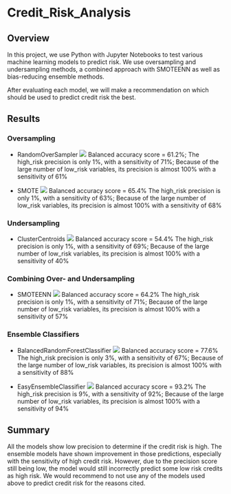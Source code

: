 # Credit_Risk_Analysis

## Overview

In this project, we use Python with Jupyter Notebooks to test various machine learning models to predict risk. We use oversampling and undersampling methods, a combined approach with SMOTEENN  as well as bias-reducing ensemble methods.

After evaluating each model, we will make a recommendation on which should be used to predict credit risk the best.

## Results

### Oversampling

* RandomOverSampler
![](/images/ros_class_report)
Balanced accuracy score = 61.2%;
The high_risk precision is only 1%, with a sensitivity of 71%;
Because of the large number of low_risk variables, its precision is almost 100% with a sensitivity of 61%

* SMOTE
![](/images/SMOTE_class_report)
Balanced accuracy score = 65.4%
The high_risk precision is only 1%, with a sensitivity of 63%;
Because of the large number of low_risk variables, its precision is almost 100% with a sensitivity of 68%

### Undersampling
* ClusterCentroids
![](/images/cc_class_report)
Balanced accuracy score = 54.4%
The high_risk precision is only 1%, with a sensitivity of 69%;
Because of the large number of low_risk variables, its precision is almost 100% with a sensitivity of 40%

### Combining Over- and Undersampling
* SMOTEENN
![](/images/rSMOTEENN_class_report)
Balanced accuracy score = 64.2%
The high_risk precision is only 1%, with a sensitivity of 71%;
Because of the large number of low_risk variables, its precision is almost 100% with a sensitivity of 57%

### Ensemble Classifiers
* BalancedRandomForestClassifier
![](/images/brfc_class_report)
Balanced accuracy score = 77.6%
The high_risk precision is only 3%, with a sensitivity of 67%;
Because of the large number of low_risk variables, its precision is almost 100% with a sensitivity of 88%

* EasyEnsembleClassifier
![](/images/eec_class_report)
Balanced accuracy score = 93.2%
The high_risk precision is 9%, with a sensitivity of 92%;
Because of the large number of low_risk variables, its precision is almost 100% with a sensitivity of 94%

## Summary

All the models show low precision to determine if the credit risk is high.
The ensemble models have shown improvement in those predictions, especially with the sensitivity of high credit risk. However, due to the precision score still being low, the model would still incorrectly predict some low risk credits as high risk. 
We would recommend to not use any of the models used above to predict credit risk for the reasons cited.
